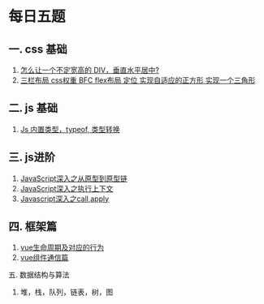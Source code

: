 # 每日五题
## 一.  css 基础
1. [怎么让一个不定宽高的 DIV，垂直水平居中?](css/css_interview.md)
2. [
  三栏布局
  css权重
  BFC
  flex布局
  定位
  实现自适应的正方形
  实现一个三角形
  ](css/css_interview.md)

## 二. js 基础
1.  [Js 内置类型，typeof, 类型转换](小册学习/一、js基础知识及常考面试题.md)

## 三. js进阶
1. [JavaScript深入之从原型到原型链](js/进阶/原型链.md)
2. [JavaScript深入之执行上下文](js/进阶/js深入执行上下文.md)
3. [Javascript深入之call,apply](js/进阶/js深入之call_apply.md)

## 四.  框架篇
1. [vue生命周期及对应的行为](vue/vue_interview.md)
2. [vue组件通信篇](vue/vue_interview.md)

五. 数据结构与算法
1.  堆，栈，队列，链表，树，图
```

```

